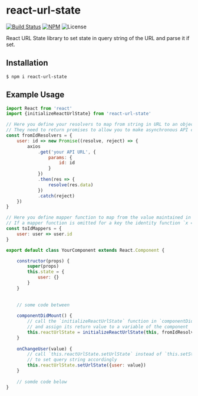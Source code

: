 # react-url-state

[![Build Status](https://travis-ci.org/DennisWeiss/react-url-state.svg?branch=master)](https://travis-ci.org/DennisWeiss/react-url-state)
[![NPM](https://img.shields.io/npm/v/react-url-state.svg)](https://www.npmjs.com/package/react-url-state)
![License](https://img.shields.io/github/license/mashape/apistatus.svg)

React URL State library to set state in query string of the URL and parse it if set.

## Installation

```
$ npm i react-url-state
```

## Example Usage

```js
import React from 'react'
import {initializeReactUrlState} from 'react-url-state'

// Here you define your resolvers to map from string in URL to an object or any data type you like.
// They need to return promises to allow you to make asynchronous API calls.
const fromIdResolvers = {
	user: id => new Promise((resolve, reject) => {
		axios
			.get('your API URL', {
				params: {
					id: id
				}
			})
			.then(res => {
				resolve(res.data)
			})
			.catch(reject)
	})
}

// Here you define mapper function to map from the value maintained in state to a string shown in the URL.
// If a mapper function is omitted for a key the identity function `x => x` is used instead.
const toIdMappers = {
	user: user => user.id
}

export default class YourComponent extends React.Component {

	constructor(props) {
		super(props)
		this.state = {
			user: {}
		}
	}
		
	
	// some code between
	
	componentDidMount() {
		// call the `initializeReactUrlState` function in `componentDidMount()` 
		// and assign its return value to a variable of the component
		this.reactUrlState = initializeReactUrlState(this, fromIdResolvers, toIdMappers, 'your pathname', ['user'])
	}
	
	onChangeUser(value) {
		// call `this.reactUrlState.setUrlState` instead of `this.setState` for added functionality 
		// to set query string accordingly
		this.reactUrlState.setUrlState({user: value})
	}
	
	// somde code below
}
```
